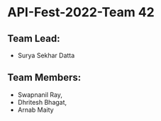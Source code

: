 # API-Fest-2022-Team 42

## Team Lead: 
- Surya Sekhar Datta
## Team Members: 
- Swapnanil Ray, 
- Dhritesh Bhagat, 
- Arnab Maity
